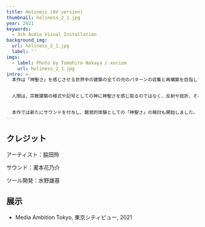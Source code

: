 ```yaml
---
title: Holiness (AV version)
thumbnail: holiness_2_1.jpg
year: 2021
keywords:
  - 3ch Audio Visual Installation
background_img:
  url: holiness_2_1.jpg
  label: ''
imgs:
  - label: Photo by Tomohiro Nakaya / xorium
    url: holiness_2_1.jpg
intro: >-
  本作は「神聖さ」を感じさせる世界中の建築の全ての光のパターンの収集と再構築を目指して進めらている現在進行形のプロジェクトです。


  人間は、宗教建築の様式や記号としての神に神聖さを感じ取るのではなく、反射や屈折、それらの集積として生まれるコースティクスが形成する光のパターンの勾配に神聖さを感じるのではなかろうか、という仮説を私は立てました。


  本作では新たにサウンドを付与し、聴覚的体験としての「神聖さ」の検討も開始しました。
---
```




## クレジット

アーティスト：脇田玲

サウンド：瀧本花乃介

ツール開発：水野雄基

## 展示

- Media Ambition Tokyo, 東京シティビュー, 2021
